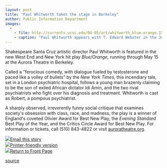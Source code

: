 ```yaml
---
layout: post
title: "Paul Whitworth takes the stage in Berkeley"
author: Public Information Department
images:
  -
    - file: http://currents.ucsc.edu/04-05/art/whitworth_blue.orange.150.jpg
    - caption: "Paul Whitworth appears with T. Edward Webster in the Joe Penhall play Blue/Orange at the Aurora Theater in Berkeley Photo: David Allen"
---
```


Shakespeare Santa Cruz artistic director Paul Whitworth is featured in the new West End and New York hit play _Blue/Orange,_ running through May 15 at the Aurora Theatre in Berkeley.

Called a "ferocious comedy, with dialogue fueled by testosterone and paced like a volley of bullets" by the _New York Times_, this incendiary tale, set in a London psychiatric hospital, follows a young man brazenly claiming to be the son of exiled African dictator Idi Amin, and the two rival psychiatrists who fight over his diagnosis and treatment. Whitworth is cast as Robert, a pompous psychiatrist.

A sharply observed, irreverently funny social critique that examines society's obsession with class, race, and madness, the play is a winner of England's coveted Olivier Award for Best New Play, the _Evening Standard_ Best Play of the Year, and the Critics Circle Award for Best New Play. For information or tickets, call (510) 843-4822 or visit [auroratheatre.org][1].

![][2][Email this story][3]  
![][2][Printer-friendly version  
][4]![][2][Return to Front Page][5]

[1]: http://auroratheatre.org
[2]: ../../images/bulletarrow.gif
[3]: javascript:url();document.f1.submit();
[4]: javascript:popUp();
[5]: http://currents.ucsc.edu/

[source](http://www1.ucsc.edu/currents/04-05/04-11/brief-whitworth.asp "Permalink to brief-whitworth")
